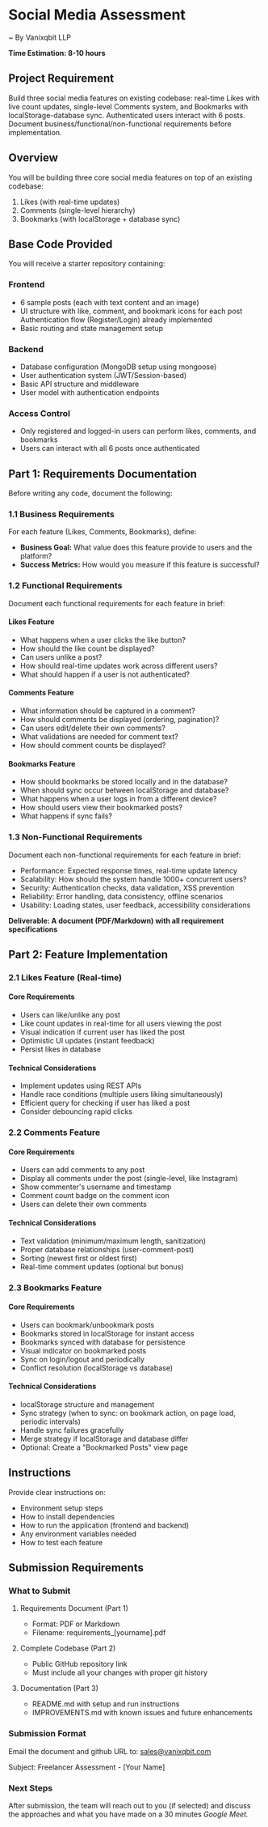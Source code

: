 # Social Media Assessment
~ By Vanixqbit LLP

**Time Estimation: 8-10 hours**

## Project Requirement

Build three social media features on existing codebase: real-time Likes with live count updates, single-level Comments system, and Bookmarks with localStorage-database sync. Authenticated users interact with 6 posts. Document business/functional/non-functional requirements before implementation.

## Overview

You will be building three core social media features on top of an existing codebase:

1. Likes (with real-time updates)
2. Comments (single-level hierarchy)
3. Bookmarks (with localStorage + database sync)

## Base Code Provided

You will receive a starter repository containing:

### Frontend

- 6 sample posts (each with text content and an image)
- UI structure with like, comment, and bookmark icons for each post
Authentication flow (Register/Login) already implemented
- Basic routing and state management setup

### Backend

- Database configuration (MongoDB setup using mongoose)
- User authentication system (JWT/Session-based)
- Basic API structure and middleware
- User model with authentication endpoints

### Access Control

- Only registered and logged-in users can perform likes, comments, and bookmarks
- Users can interact with all 6 posts once authenticated

## Part 1: Requirements Documentation

Before writing any code, document the following:

### 1.1 Business Requirements

For each feature (Likes, Comments, Bookmarks), define:

- **Business Goal:** What value does this feature provide to users and the platform?
- **Success Metrics:** How would you measure if this feature is successful?

### 1.2 Functional Requirements

Document each functional requirements for each feature in brief:

#### Likes Feature

- What happens when a user clicks the like button?
- How should the like count be displayed?
- Can users unlike a post?
- How should real-time updates work across different users?
- What should happen if a user is not authenticated?

#### Comments Feature

- What information should be captured in a comment?
- How should comments be displayed (ordering, pagination)?
- Can users edit/delete their own comments?
- What validations are needed for comment text?
- How should comment counts be displayed?

#### Bookmarks Feature

- How should bookmarks be stored locally and in the database?
- When should sync occur between localStorage and database?
- What happens when a user logs in from a different device?
- How should users view their bookmarked posts?
- What happens if sync fails?

### 1.3 Non-Functional Requirements

Document each non-functional requirements for each feature in brief:

- Performance: Expected response times, real-time update latency
- Scalability: How should the system handle 1000+ concurrent users?
- Security: Authentication checks, data validation, XSS prevention
- Reliability: Error handling, data consistency, offline scenarios
- Usability: Loading states, user feedback, accessibility considerations

**Deliverable: A document (PDF/Markdown) with all requirement specifications**

## Part 2: Feature Implementation

### 2.1 Likes Feature (Real-time)

#### Core Requirements

- Users can like/unlike any post
- Like count updates in real-time for all users viewing the post
- Visual indication if current user has liked the post
- Optimistic UI updates (instant feedback)
- Persist likes in database

#### Technical Considerations

- Implement updates using REST APIs
- Handle race conditions (multiple users liking simultaneously)
- Efficient query for checking if user has liked a post
- Consider debouncing rapid clicks

### 2.2 Comments Feature

#### Core Requirements

- Users can add comments to any post
- Display all comments under the post (single-level, like Instagram)
- Show commenter's username and timestamp
- Comment count badge on the comment icon
- Users can delete their own comments

#### Technical Considerations

- Text validation (minimum/maximum length, sanitization)
- Proper database relationships (user-comment-post)
- Sorting (newest first or oldest first)
- Real-time comment updates (optional but bonus)

### 2.3 Bookmarks Feature

#### Core Requirements

- Users can bookmark/unbookmark posts
- Bookmarks stored in localStorage for instant access
- Bookmarks synced with database for persistence
- Visual indicator on bookmarked posts
- Sync on login/logout and periodically
- Conflict resolution (localStorage vs database)

#### Technical Considerations

- localStorage structure and management
- Sync strategy (when to sync: on bookmark action, on page load, periodic intervals)
- Handle sync failures gracefully
- Merge strategy if localStorage and database differ
- Optional: Create a "Bookmarked Posts" view page

## Instructions

Provide clear instructions on:

- Environment setup steps
- How to install dependencies
- How to run the application (frontend and backend)
- Any environment variables needed
- How to test each feature

## Submission Requirements

### What to Submit

1. Requirements Document (Part 1)

    - Format: PDF or Markdown
    - Filename: requirements_[yourname].pdf

2. Complete Codebase (Part 2)

    - Public GitHub repository link
    - Must include all your changes with proper git history

3. Documentation (Part 3)

    - README.md with setup and run instructions
    - IMPROVEMENTS.md with known issues and future enhancements

### Submission Format

Email the document and github URL to: [sales@vanixqbit.com](sales@vanixqbit.com)

Subject: Freelancer Assessment - [Your Name]

### Next Steps

After submission, the team will reach out to you (if selected) and discuss the approaches and what you have made on a 30 minutes _Google Meet._